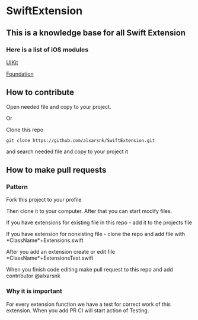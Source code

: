 # SwiftExtension

## This is a knowledge base for all Swift Extension

### Here is a list of iOS modules

[UIKit](https://github.com/alxarsnk/SwiftExtension/tree/main/Extensions/UIKit)

[Foundation](https://github.com/alxarsnk/SwiftExtension/tree/main/Extensions/Foundation)

## How to contribute

Open needed file and copy to your project.

Or

Clone this repo 

```
git clone https://github.com/alxarsnk/SwiftExtension.git
```
and search needed file and copy to your project it

## How to make pull requests

### Pattern

Fork this project to your profile

Then clone it to your computer. After that you can start modify files.

If you have extensions for existing file in this repo - add it to the projects file

If you have extension for nonxisting file - clone the repo and add file with \*ClassName\*+Extensions.swift

After you add an extension create or edit file \*ClassName\*+ExtensionsTest.swift

When you finish code editing make pull request to this repo and add contributor @alxarsnk

### Why it is important

For every extension function we have a test for correct work of this extension. When you add PR CI will start action of Testing. 
